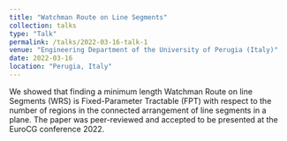 ```yaml
---
title: "Watchman Route on Line Segments"
collection: talks
type: "Talk"
permalink: /talks/2022-03-16-talk-1
venue: "Engineering Department of the University of Perugia (Italy)"
date: 2022-03-16
location: "Perugia, Italy"
---
```


We showed that finding a minimum length Watchman Route on line Segments (WRS) is Fixed-Parameter Tractable (FPT) with respect to the number of regions in the connected arrangement of line segments in a plane. The paper was peer-reviewed and accepted to be presented at the EuroCG conference 2022.
